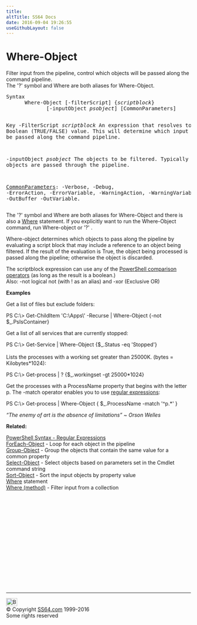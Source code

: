 ```yaml
---
title:
altTitle: SS64 Docs
date: 2016-09-04 19:26:55
useGithubLayout: false
---
```

<!-- #BeginLibraryItem "/Library/head_ps.lbi" --><!-- #EndLibraryItem --><h1>Where-Object</h1> 
<p>Filter input from the pipeline, control which objects will be passed along the command pipeline.<br>
The '<span class="code">?</span>' symbol and <span class="code">Where</span> are both  aliases for <span class="code">Where-Object</span>.</p>
<pre>Syntax
      Where-Object [-filterScript] {<i>scriptblock</i>}
             [-inputObject <i>psobject</i>] [CommonParameters]

Key
   -FilterScript <i>scriptblock</i>
       An expression that resolves to a Boolean (TRUE/FALSE) value.
       This will determine which input objects will be passed  along the command pipeline.

   -inputObject <i>psobject</i>
       The objects to be filtered. Typically objects are passed through the pipeline.

   <a href="common.html">CommonParameters</a>:
       -Verbose, -Debug, -ErrorAction, -ErrorVariable, -WarningAction, -WarningVariable,
       -OutBuffer -OutVariable.</pre>
<p>The '<span class="code">?</span>' symbol and <span class="code">Where</span> are both aliases for <span class="code">Where-Object</span> and there is also a <span class="code"><a href="where.html">Where</a></span> statement. If you explicitly want to run the Where-Object command, run <span class="code">Where-object</span> or '<span class="code">?</span>' .</p>
<p>Where-object determines which objects to pass along the pipeline by evaluating a script block that may include a reference to an object being filtered. If the result of the evaluation is True, the object being processed is passed along the pipeline; otherwise the object is discarded.</p>
<p>The scriptblock expression can use any of the <a href="syntax-compare.html">PowerShell comparison operators</a> (as long as the result is a boolean.)<br>
Also:  <span class="code">-not</span>   logical not (with ! as an alias)
and <span class="code">-xor</span> (Exclusive OR) </p>
<p><b>Examples</b></p>
<p>Get a list of files but exclude folders:</p>
<p class="code">PS C:\&gt; Get-ChildItem 'C:\Apps\'  -Recurse | Where-Object {-not $_.PsIsContainer}</p>
<p>Get a list of all services that are currently stopped:</p>
<p><span class="code">PS C:\&gt; Get-Service | Where-Object {$_.Status -eq 'Stopped'}</span><br>
<br>Lists the processes with a working set greater than  25000K. (bytes = Kilobytes*1024):</p>
<p class="code">PS C:\&gt; Get-process | ? {$_.workingset -gt 25000*1024}</p>
<p>Get the processes with a ProcessName property that begins with the letter p. The <span class="code">-match</span> operator enables you to use <a href="syntax-regex.html">regular expressions</a>:</p>
<p class="code">PS C:\&gt; Get-process | Where-Object { $_.ProcessName -match '^p.*' }</p>
<p class="quote"><i>“The enemy of art is the absence of limitations” ~ Orson Welles</i></p>
<p><b>Related:</b></p>
<p><a href="syntax-regex.html">PowerShell Syntax - Regular Expressions</a><br>
<a href="foreach-object.html">ForEach-Object</a> - Loop for each object in the pipeline<br>
<a href="group-object.html">Group-Object</a> - Group the objects that contain the same value for a common property<br>
<a href="select-object.html">Select-Object</a> - Select objects based on parameters set in the Cmdlet command string<br>
<a href="sort-object.html">Sort-Object</a> - Sort the input objects by property value<br>
<a href="where.html">Where</a> statement<br>
<a href="where-method.html">Where (method)</a> - Filter input from a collection</p>
<!-- #BeginLibraryItem "/Library/foot_ps.lbi" --><p><script async="" src="//pagead2.googlesyndication.com/pagead/js/adsbygoogle.js"></script>
<!-- PowerShell300 -->
<ins class="adsbygoogle" style="display:inline-block;width:300px;height:250px" data-ad-client="ca-pub-6140977852749469" data-ad-slot="6253539900"></ins>
<script>
(adsbygoogle = window.adsbygoogle || []).push({});
</script></p>
<hr>
<div id="bl" class="footer"><a href="#"><img src="../images/top.png" width="30" height="22" alt="Back to the Top"></a></div>
<div id="br" class="footer, tagline">© Copyright <a href="http://ss64.com/">SS64.com</a> 1999-2016<br>
Some rights reserved</div><!-- #EndLibraryItem -->

